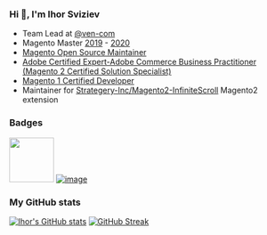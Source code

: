 ### Hi 👋, I'm Ihor Sviziev

- Team Lead at [@ven-com](https://github.com/ven-com)
- Magento Master [2019](https://magento.com/blog/technical/meet-2019-magento-masters-makers) - [2020](https://magento.com/blog/technical/meet-2020-magento-masters-makers)
- [Magento Open Source Maintainer](https://magento.com/magento-contributors?#/community-maintainers)
- [Adobe Certified Expert-Adobe Commerce Business Practitioner (Magento 2 Certified Solution Specialist)](https://www.credly.com/badges/155ed0f2-693f-43ea-848d-5913151e6f0c)
- [Magento 1 Certified Developer](https://u.magento.com/certification/directory/dev/1163933/)
- Maintainer for [Strategery-Inc/Magento2-InfiniteScroll](https://github.com/Strategery-Inc/Magento2-InfiniteScroll) Magento2 extension

### Badges
[<img src="https://user-images.githubusercontent.com/1873745/126448205-5ab1b86d-52cd-4a43-b3cb-101496af9ea9.png" width="80" height="80">](https://www.credly.com/badges/155ed0f2-693f-43ea-848d-5913151e6f0c)
[![image](https://user-images.githubusercontent.com/1873745/126447560-f94746e3-f5aa-4ffd-9006-d261ed8d21c7.png)](https://u.magento.com/certification/directory/dev/1163933/)


### My GitHub stats
[![Ihor's GitHub stats](https://github-readme-stats.vercel.app/api?username=ihor-sviziev)](https://github.com/anuraghazra/github-readme-stats)
[![GitHub Streak](https://github-readme-streak-stats.herokuapp.com?user=ihor-sviziev)](https://git.io/streak-stats)


<!--
**ihor-sviziev/ihor-sviziev** is a ✨ _special_ ✨ repository because its `README.md` (this file) appears on your GitHub profile.

Here are some ideas to get you started:

- 🔭 I’m currently working on ...
- 🌱 I’m currently learning ...
- 👯 I’m looking to collaborate on ...
- 🤔 I’m looking for help with ...
- 💬 Ask me about ...
- 📫 How to reach me: ...
- 😄 Pronouns: ...
- ⚡ Fun fact: ...
-->
